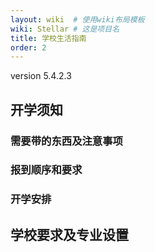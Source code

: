 ```yaml
---
layout: wiki  # 使用wiki布局模板
wiki: Stellar # 这是项目名
title: 学校生活指南
order: 2
---
```

version 5.4.2.3

<!-- ## 新生入学指南 -->

## 开学须知

### 需要带的东西及注意事项

### 报到顺序和要求

### 开学安排

## 学校要求及专业设置

